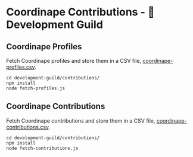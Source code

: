 # Coordinape Contributions - 🧙 Development Guild

## Coordinape Profiles

Fetch Coordinape profiles and store them in a CSV file, [coordinape-profiles.csv](coordinape-profiles.csv).

```
cd development-guild/contributions/
npm install
node fetch-profiles.js
```

## Coordinape Contributions

Fetch Coordinape contributions and store them in a CSV file, [coordinape-contributions.csv](coordinape-contributions.csv).

```
cd development-guild/contributions/
npm install
node fetch-contributions.js
```
